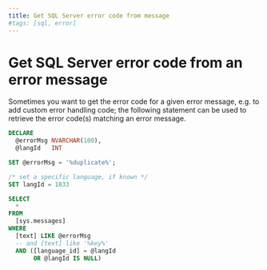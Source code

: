 ```yaml
---
title: Get SQL Server error code from message
#tags: [sql, error]
---
```


# Get SQL Server error code from an error message 

Sometimes you want to get the error code for a given  error message, e.g. to add custom 
error handling code; the following statement can be used to retrieve the error code(s) matching an error message.

```SQL
DECLARE
  @errorMsg NVARCHAR(100),
  @langId   INT

SET @errorMsg = '%duplicate%';

/* set a specific language, if known */
SET langId = 1033

SELECT 
  * 
FROM 
  [sys.messages]
WHERE 
  [text] LIKE @errorMsg 
  -- and [text] like '%key%' 
  AND ([language_id] = @langId 
       OR @langId IS NULL)
```       